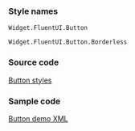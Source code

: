 ### Style names

`Widget.FluentUI.Button`

`Widget.FluentUI.Button.Borderless`

### Source code

[Button styles](https://github.com/microsoft/fluentui-android/blob/master/FluentUI/src/main/res/values/styles.xml)

### Sample code

[Button demo XML](https://github.com/microsoft/fluentui-android/blob/master/FluentUI.Demo/src/main/res/layout/activity_basic_inputs.xml)
